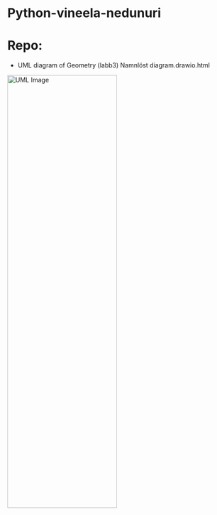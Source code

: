# Python-vineela-nedunuri

# Repo:
- UML diagram of Geometry (labb3)
Namnlöst diagram.drawio.html

<img src="assets/UML-Geometry.drawio" alt="UML Image" width="70%" height="50%" />
